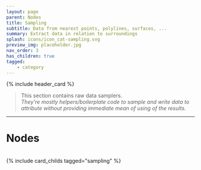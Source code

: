 ```yaml
---
layout: page
parent: Nodes
title: Sampling
subtitle: Data from nearest points, polylines, surfaces, ...
summary: Extract data in relation to surroundings
splash: icons/icon_cat-sampling.svg
preview_img: placeholder.jpg
nav_order: 3
has_children: true
tagged: 
    - category
---
```


{% include header_card %}

> This section contains raw data samplers.  
> *They're mostly helpers/boilerplate code to sample and write data to attribute without providing immediate mean of using of the results.*

---
# Nodes
<br>
{% include card_childs tagged="sampling" %}